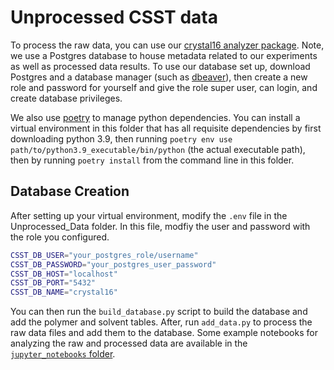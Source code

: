 # Unprocessed CSST data
To process the raw data, you can use our [crystal16 analyzer package](https://github.com/Ramprasad-Group/csst_analyzer). Note, we use a Postgres database to house metadata related to our experiments as well as processed data results. To use our database set up, download Postgres and a database manager (such as [dbeaver](https://dbeaver.io/)), then create a new role and password for yourself and give the role super user, can login, and create database privileges. 

We also use [poetry](https://python-poetry.org/docs/) to manage python dependencies. You can install a virtual environment in this folder that has all requisite dependencies by first downloading python 3.9, then running `poetry env use path/to/python3.9_executable/bin/python` (the actual executable path), then by running `poetry install` from the command line in this folder. 

## Database Creation
After setting up your virtual environment, modify the `.env` file in the Unprocessed_Data folder. In this file, modfiy the user and password with the role you configured.
```bash
CSST_DB_USER="your_postgres_role/username"
CSST_DB_PASSWORD="your_postgres_user_password"
CSST_DB_HOST="localhost"
CSST_DB_PORT="5432"
CSST_DB_NAME="crystal16"
```

You can then run the `build_database.py` script to build the database and add the polymer and solvent tables. After, run `add_data.py` to process the raw data files and add them to the database. Some example notebooks for analyzing the raw and processed data are available in the [`jupyter_notebooks` folder](jupyter_notebooks).
